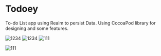 # Todoey
To-do List app using Realm to persist Data. Using CocoaPod library for designing and some features.


![1234](https://user-images.githubusercontent.com/43090951/53363170-d4d92400-3909-11e9-9715-224cf3708f0c.gif) ![1234](https://user-images.githubusercontent.com/43090951/53363358-45804080-390a-11e9-8884-4a61e2585528.gif) ![111](https://user-images.githubusercontent.com/43090951/53363507-a7d94100-390a-11e9-9b1d-9132478f35b9.gif)


![111](https://user-images.githubusercontent.com/43090951/53362633-a3ac2400-3908-11e9-8e76-0b04e6a6d870.gif)
